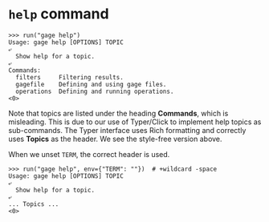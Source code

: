 # `help` command

    >>> run("gage help")
    Usage: gage help [OPTIONS] TOPIC
    ⤶
      Show help for a topic.
    ⤶
    Commands:
      filters     Filtering results.
      gagefile    Defining and using gage files.
      operations  Defining and running operations.
    <0>

Note that topics are listed under the heading **Commands**, which is
misleading. This is due to our use of Typer/Click to implement help
topics as sub-commands. The Typer interface uses Rich formatting and
correctly uses **Topics** as the header. We see the style-free version
above.

When we unset `TERM`, the correct header is used.

    >>> run("gage help", env={"TERM": ""})  # +wildcard -space
    Usage: gage help [OPTIONS] TOPIC
    ⤶
      Show help for a topic.
    ⤶
    ... Topics ...
    <0>
